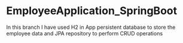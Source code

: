 # EmployeeApplication_SpringBoot

 In this branch I have used H2 in App persistent database to store the employee data and JPA repository to perform CRUD operations
